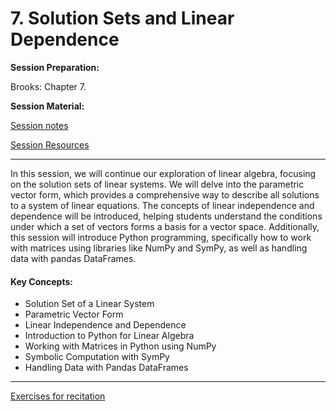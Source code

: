 # 7. Solution Sets and Linear Dependence

**Session Preparation:**

Brooks: Chapter 7.

**Session Material:**

[Session notes](https://drive.google.com/file/d/10DUxd8bwDvTrlXp2k5O9uYZmjONJIeNO/view?usp=sharing)

[Session Resources](https://viaucdk-my.sharepoint.com/:f:/g/personal/rib_viauc_dk/EghXF8209dVDlt1O_HZ1pBQBlAJpOv9rY2FdTBL7wytBfw?e=4BfKeR)

--------------------------

In this session, we will continue our exploration of linear algebra, focusing on the solution sets of linear systems. We will delve into the parametric vector form, which provides a comprehensive way to describe all solutions to a system of linear equations. The concepts of linear independence and dependence will be introduced, helping students understand the conditions under which a set of vectors forms a basis for a vector space. Additionally, this session will introduce Python programming, specifically how to work with matrices using libraries like NumPy and SymPy, as well as handling data with pandas DataFrames.

#### Key Concepts:
- Solution Set of a Linear System
- Parametric Vector Form
- Linear Independence and Dependence
- Introduction to Python for Linear Algebra
- Working with Matrices in Python using NumPy
- Symbolic Computation with SymPy
- Handling Data with Pandas DataFrames

--------------------------

[Exercises for recitation](https://viaucdk-my.sharepoint.com/:b:/g/personal/rib_viauc_dk/EY7WcLodEshGuFo8tq2CEAwBbfsS-EADe3BtTjyrMKi2Sw?e=upqiOX)